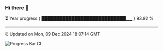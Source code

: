 ### Hi there 👋

⏳ Year progress { ████████████████████████████▁▁ } 93.92 %

---

⏰ Updated on Mon, 09 Dec 2024 18:07:14 GMT

![Progress Bar CI](https://github.com/liununu/liununu/workflows/Progress%20Bar%20CI/badge.svg)
